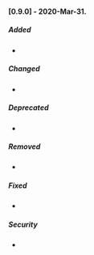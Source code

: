 #### [0.9.0] - 2020-Mar-31.
##### Added
-

##### Changed
-

##### Deprecated
-

##### Removed
-

##### Fixed
-

##### Security
-
